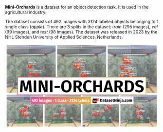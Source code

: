 **Mini-Orchards** is a dataset for an object detection task. It is used in the agricultural industry. 

The dataset consists of 492 images with 3124 labeled objects belonging to 1 single class (*apple*). There are 3 splits in the dataset: *train* (295 images), *val* (99 images), and *test* (98 images). The dataset was released in 2023 by the NHL Stenden University of Applied Sciences, Netherlands.

<img src="https://github.com/dataset-ninja/mini-orchards/raw/main/visualizations/poster.png">
